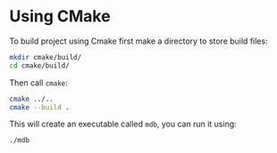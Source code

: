 # Using CMake

To build project using Cmake first make a directory to store build files:

```bash
mkdir cmake/build/
cd cmake/build/
```

Then call `cmake`:

```bash
cmake ../..
cmake --build .
```

This will create an executable called `mdb`, you can run it using:

```bash
./mdb
```

